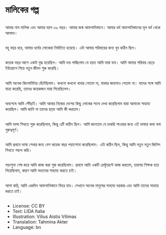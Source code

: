 # মালিকের গল্প

##
আমার নাম মালিক এবং আমার বয়স ৩৯ বছর। আমার জন্ম আফগানিস্তানে। আমার ধর্ম আফগানিস্তানের মূল ধর্ম থেকে আলাদা।

##
বহু বছর ধরে, আমার ধর্মের লোকেরা নির্যাতিত হয়েছে। এটা আমার পরিবারের জন্য খুব কঠিন ছিল।

##
কয়েক বছর আগে একটা যুদ্ধ হয়েছিল। আমি ভয় পাচ্ছিলাম যে হয়ত আমি মারা যাব। আমি আমার পরিবার ছেড়ে ইউরোপে গিয়ে নতুন জীবন শুরু করেছি।

##
আমি অনেক কিলোমিটার হেঁটেছিলাম। কখনো কখনো খাবার পেতাম না, থাকার জায়গাও পেতাম না। যাদের সঙ্গে আমি যাত্রা করেছি, তাদের কয়েকজন মারা গিয়েছিলেন।

##
অবশেষে আমি পৌঁছাই। আমি আমার নিজের দেশের কিছু লোকের সাথে দেখা করেছিলাম যারা আমাকে সাহায্য করেছিল। আমি জানি না তাদের ছাড়া আমি কী করতাম।

##
আমি ভাষা শিখতে শুরু করেছিলাম, কিন্তু এটি কঠিন ছিল। আমি জানতাম যে চাকরি পাওয়ার জন্য এই ভাষায় কথা বলা গুরুত্বপূর্ণ।

##
আমি প্রথমে ভাষা শেখার জন্য বেশ কয়েক বছর পড়াশোনা করেছিলাম। এটা কঠিন ছিল, কিন্তু আমি নতুন নতুন জিনিস শিখতে পছন্দ করি।

##
পড়াশুনা শেষ করে আমি কাজ করা শুরু করেছিলাম। প্রথমে আমি একটি রেস্টুরেন্টে কাজ করতাম, তারপর শিক্ষক হয়ে গিয়েছিলাম, কারণ আমি অন্যদের সাহায্য করতে চাই।

##
আশা করি, আমি একদিন আফগানিস্তানে ফিরে যাব। সেখানে অনেক মানুষের সাহায্য দরকার এবং আমি তাদের সাহায্য করতে চাই।

##
* License: CC BY
* Text: LIDA Italia
* Illustration: Vilius Aistis Vilimas
* Translation: Tahmina Akter
* Language: bn
